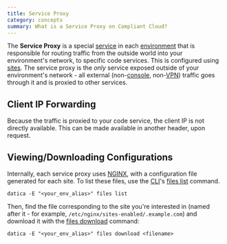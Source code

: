 ```yaml
---
title: Service Proxy
category: concepts
summary: What is a Service Proxy on Compliant Cloud?
---
```


The **Service Proxy** is a special [service](/compliant-cloud/articles/concepts/services) in each [environment](/compliant-cloud/articles/concepts/environments) that is responsible for routing traffic from the outside world into your environment's network, to specific code services. This is configured using [sites](/compliant-cloud/articles/concepts/sites). The service proxy is the _only_ service exposed outside of your environment's network - all external (non-[console](/compliant-cloud/articles/console), non-[VPN](/compliant-cloud/articles/vpn-stratum)) traffic goes through it and is proxied to other services.

## Client IP Forwarding

Because the traffic is proxied to your code service, the client IP is not directly available. This can be made available in another header, upon request.

## Viewing/Downloading Configurations

Internally, each service proxy uses [NGINX](https://www.nginx.com/), with a configuration file generated for each site. To list these files, use the [CLI](/compliant-cloud/articles/cli-stratum)'s [files list](/compliant-cloud/cli-reference#files-list) command.

```
datica -E "<your_env_alias>" files list
```

Then, find the file corresponding to the site you're interested in (named after it - for example, `/etc/nginx/sites-enabled/.example.com`) and download it with the [files download](/compliant-cloud/cli-reference#files-download) command:

```
datica -E "<your_env_alias>" files download <filename>
```
